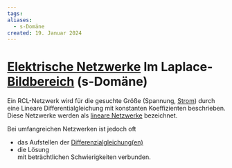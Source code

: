 ```yaml
---
tags: 
aliases:
  - s-Domäne
created: 19. Januar 2024
---
```


# [Elektrische Netzwerke](../../Elektrotechnik/Schaltungsanalyse.md) Im Laplace-[Bildbereich](Komplexe%20Zahlen.md) (s-Domäne)

Ein RCL-Netzwerk wird für die gesuchte Größe (Spannung, [Strom](../../Elektrotechnik/elektrischer%20Strom.md)) durch eine Lineare Differentialgleichung mit konstanten Koeffizienten beschrieben. Diese Netzwerke werden als [lineare Netzwerke](../../Elektrotechnik/lineare%20Systeme.md) bezeichnet.

Bei umfangreichen Netzwerken ist jedoch oft
 - das Aufstellen der [Differenzialgleichung(en)](../{MOC}%20DGL.md) 
 - die Lösung  
 mit beträchtlichen Schwierigkeiten verbunden.